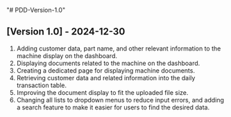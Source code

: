 "# PDD-Version-1.0" 

## [Version 1.0] - 2024-12-30

1. Adding customer data, part name, and other relevant information to the machine display on the dashboard.
2. Displaying documents related to the machine on the dashboard.
3. Creating a dedicated page for displaying machine documents.
4. Retrieving customer data and related information into the daily transaction table.
5. Improving the document display to fit the uploaded file size.
6. Changing all lists to dropdown menus to reduce input errors, and adding a search feature to make it easier for users to find the desired data.
